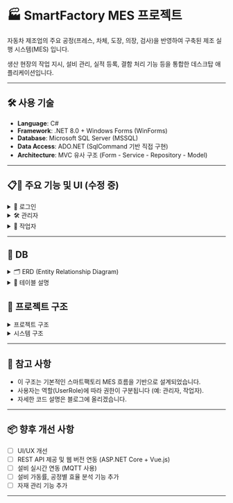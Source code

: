 # 🏭 SmartFactory MES 프로젝트

자동차 제조업의 주요 공정(프레스, 차체, 도장, 의장, 검사)을 반영하여 구축된 제조 실행 시스템(MES) 입니다.

생산 현장의 작업 지시, 설비 관리, 실적 등록, 결함 처리 기능 등을 통합한 데스크탑 애플리케이션입니다.

---

## 🛠️ 사용 기술

- **Language**: C#
- **Framework**: .NET 8.0 + Windows Forms (WinForms)
- **Database**: Microsoft SQL Server (MSSQL)
- **Data Access**: ADO.NET (SqlCommand 기반 직접 구현)
- **Architecture**: MVC 유사 구조 (Form - Service - Repository - Model)

---


## 📋📸 주요 기능 및 UI (수정 중)

<details>
    <summary>🔐 로그인</summary>

![image](https://github.com/user-attachments/assets/1d3eef97-3e03-489d-b334-483cb216c105)


### ✨ 기능 요약
- 사번 기반 로그인
- 로그인 시 역할(관리자/작업자)에 따른 화면 분리
- 로그아웃 시 로그인 화면으로 복귀
</details>

<details>
    <summary>🛠️ 관리자</summary>

![image](https://github.com/user-attachments/assets/8a50ddf8-22a6-4502-820b-f04c27f0ac1c)

### 👤 사용자 관리
- 사용자 등록, 수정, 삭제
- 사용자 활성화 상태 변경
- 역할(관리자/작업자) 지정

### 📝 작업 지시 관리
- 작업 등록, 수정, 삭제
- 제품 선택, 수량/시작일 설정
- 설비 자동 할당
- 작업 상태 조회

### 🏭 설비 관리
- 설비 등록, 수정, 삭제
- 실시간 설비 상태 확인 (대기/가동/고장/점검)

### ⚙️ 결함 관리
- 작업자가 등록한 설비 결함 확인 및 처리
- 결함 사유 확인 가능

### 📊 공정별 실적 차트 (개발 중)
- 공정별 양품/불량 수량 시각화
- 실시간 생산 현황 모니터링 (향후 지원 예정)

</details>

<details>
    <summary>👷 작업자</summary>
    
![image](https://github.com/user-attachments/assets/534a89f0-f105-45c4-a5f0-f439c272cae6)
![image](https://github.com/user-attachments/assets/db65e844-f2f4-4d4d-94b7-1320489ec791)


### 📝 작업 지시
- 공정별 할당 작업 목록 확인
- 작업 시작/완료 처리
- 날짜별 작업 필터링

### 📈 작업 실적 등록
- 양품/불량 수량 입력
- 완료 작업 더블 클릭 시 실적 입력 폼 팝업
- 실적 조회 및 수정 가능

### ⚠️ 설비 결함 등록
- 현재 가동 중인 설비 목록 표시
- 이상 발생 시 설비 결함 등록 가능

### 공정별 실적 차트 (개발 중)
- 양품/불량 수량 시각화
- 실시간 생산 흐름 확인 가능

</details>





---

## 📑 DB

<details>
    <summary>🗂️ ERD (Entity Relationship Diagram)</summary>

![image](https://github.com/user-attachments/assets/34387e89-437c-43b2-a108-0c74c673215c)


</details>

<details>
    <summary>📑 테이블 설명</summary>

### 🧑‍🏭 Users (사용자 테이블)
| 컬럼명      | 설명              |
|-------------|-------------------|
| EmployeeID  | 직원 ID           |
| UserName    | 사용자 이름        |
| UserRole    | 역할 (관리자, 작업자 등) |
| UserStatus  | 상태              |
| Department  | 부서              |

---

### 🏭 Process (공정 테이블)
| 컬럼명     | 설명       |
|------------|------------|
| ProcessID  | 공정 ID    |
| Name       | 공정 이름  |
| Sequence   | 공정 순서  |
| Description| 설명       |

---

### 📦 Product (제품 테이블)
| 컬럼명   | 설명         |
|----------|--------------|
| ProductID| 제품 ID      |
| Name     | 제품 이름     |
| Model    | 제품 모델명   |
| Description | 설명     |

---

### 🔧 Equipment (설비 테이블)
| 컬럼명         | 설명                 |
|----------------|----------------------|
| EquipmentID    | 설비 고유 ID         |
| Name           | 설비 이름            |
| Type           | 설비 종류            |
| Status         | 설비 상태 (대기, 점검 등) |
| ProcessID      | 연결된 공정 ID       |
| LastUsedTime   | 마지막 사용 시간      |

---

### 🛠️ EquipmentDefect (설비 결함 테이블)
| 컬럼명         | 설명                   |
|----------------|------------------------|
| DefectID       | 고장 보고 ID            |
| EquipmentID    | 관련 설비 ID            |
| DefectTime     | 고장 발생 시간          |
| ReportedBy     | 보고한 작업자 ID        |
| DefectType     | 고장 유형               |
| Description    | 상세 설명               |
| Resolved       | 해결 여부 (0 또는 1)    |
| ResolvedTime   | 해결된 시간             |

---

### 📝 WorkOrders (작업 지시 테이블)
| 컬럼명     | 설명               |
|------------|--------------------|
| WorkOrderID| 작업지시서 ID       |
| ProductID  | 제품 ID            |
| OrderQty   | 주문 수량          |
| StartDate  | 시작일자           |
| Department | 지시 부서          |
| IssueBy    | 지시자 ID          |
| Status     | 상태 (진행 중 등)   |

---

### 🔄 WorkOrderProcess (작업 지시의 공정 흐름 테이블)
| 컬럼명         | 설명                   |
|----------------|------------------------|
| WorkOrderProcessID | 고유 ID             |
| WorkOrderID    | 연결된 작업지시서 ID   |
| ProcessID      | 공정 ID                |
| EquipmentID    | 사용 설비 ID           |
| AssignedUserID | 담당 작업자 ID         |
| Status         | 진행 상태              |
| StartTime      | 시작 시간              |
| EndTime        | 종료 시간              |

---

### 🔄 WorkOrderProcessLog (작업 지시 로그 테이블)
| 컬럼명         | 설명                   |
|----------------|------------------------|
| LogID          | 로그 고유 ID           |
| WorkOrderProcessID        | 작업지시 흐름 ID            |
| WorkOrderID      | 작업지시 ID                |
| ProcessID      | 공정 ID                |
| EquipmentID    | 사용 설비 ID           |
| AssignedUserID   | 관리자 ID              |
| StartTime      | 작업 시작일                 |
| EndTime         | 작업 종료일              |
| LoggedAt        | 로그 기록 날짜         | 

---

### 🔄 WorkPerformance (실적 테이블)
| 컬럼명         | 설명                   |
|----------------|------------------------|
| PerformanceID  | 실적고유 ID            |
| OrderUD        | 작업지시 ID            |
| ProcessID      | 공정 ID                |
| ProductID      | 제품 ID                |
| RegisteredBy   | 작업자 ID              |
| EquipmentID    | 사용 설비 ID           |
| GoodQty        | 양품                   |
| DefectQty      | 불량품                 |
| Reason         | 불량 사유              |
| RegDate        | 실적 등록 날짜         | 
| UpdateDate     | 실적 수정 날짜         |

</details>


## 🧭 프로젝트 구조
<details>
    <summary> 프로젝트 구조 </summary></summary>

```bash
MES_SW
├── Admin                    # 관리자 관련 기능
│   ├── AdminUserControl     # 관리자 화면(UserControls)
│   │   ├── UserControl_Dashboard.cs
│   │   ├── UserControl_Equipment.cs
│   │   ├── UserControl_EquipmentDefect.cs
│   │   ├── UserControl_UserManager.cs
│   │   └── UserControl_WorkOrder.cs
│   ├── Forms                # 관리자 메인 폼
│   │   └── AdminForm.cs
│   └── Models               # 관리자 전용 모델
│       ├── Employee.cs
│       ├── WorkOrder.cs
│       └── Items/           # 드롭다운, 리스트용 모델
│           ├── DepartmentItem.cs
│           ├── EquipmentItem.cs
│           ├── ProcessItem.cs
│           └── ProductItem.cs

├── Worker                  # 작업자 관련 기능
│   ├── Forms                # 작업자 메인/서브 폼
│   │   ├── WorkerForm.cs
│   │   └── WorkPerformanceForm.cs
│   ├── Models               # 작업자용 데이터 모델
│   │   ├── WorkOrder.cs
│   │   └── WorkOrderPerformance.cs
│   └── WorkerUserControl    # 작업자 화면(UserControls)
│       ├── UserControl_EquipmentList.cs
│       ├── UserControl_WorkOrderCard.cs
│       ├── UserControl_WorkOrderList.cs
│       └── UserControl_WorkPerformance.cs

├── Services                # 비즈니스 로직 계층
│   ├── Admin
│   │   ├── EquipmentDefectService.cs
│   │   ├── UserManageService.cs
│   │   └── WorkOrderService.cs
│   ├── Common               # 공통 서비스
│   │   ├── EquipmentService.cs
│   │   ├── ProcessService.cs
│   │   └── ProductService.cs
│   └── Worker
│       ├── WorkOrderServices.cs
│       └── WorkPerformanceService.cs

├── Data                   # DB 액세스 계층 (Repository 패턴)
│   ├── DBHelper.cs         # 공통 DB 유틸리티
│   ├── EquipmentDefect.cs
│   ├── EquipmentRepository.cs
│   ├── ProcessRepository.cs
│   ├── ProductRepository.cs
│   ├── UserRepository.cs
│   ├── Admin
│   │   ├── EquipmentDefectRepository.cs
│   │   ├── UserManageRepository.cs
│   │   └── WorkOrderRepository.cs
│   └── Worker
│       ├── WorkOrderPerformanceRepository.cs
│       └── WorkOrderRepository.cs

├── Login                  # 로그인 폼
│   └── LoginForm.cs
```
</details>

<details>
    <summary> 시스템 구조 </summary></summary>

```bash
[WinForms UI] 
    ↓
[Service Layer]  ← 유효성 검증, 트랜잭션 관리
    ↓
[Repository Layer] ← SQL 실행, DB 접근
    ↓
[SQL Server (MSSQL)]
```
</details>

---

## 📎 참고 사항
- 이 구조는 기본적인 스마트팩토리 MES 흐름을 기반으로 설계되었습니다.
- 사용자는 역할(UserRole)에 따라 권한이 구분됩니다 (예: 관리자, 작업자).
- 자세한 코드 설명은 블로그에 올리겠습니다.

---

## 📦 향후 개선 사항

- [ ] UI/UX 개선
- [ ] REST API 제공 및 웹 버전 연동 (ASP.NET Core + Vue.js)
- [ ] 설비 실시간 연동 (MQTT 사용)
- [ ] 설비 가동률, 공정별 효율 분석 기능 추가
- [ ] 자재 관리 기능 추가

---
